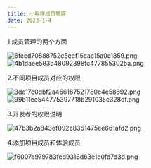 ```yaml
---
title: 小程序成员管理
date: 2023-1-4
---
```

1.成员管理的两个方面

  ![6fced70888752e5eef15cac15a0c1859.png](https://s1.imagehub.cc/images/2023/01/06/6fced70888752e5eef15cac15a0c1859.png)
![4b1daee593b48092398fc477855302ba.png](https://s1.imagehub.cc/images/2023/01/06/4b1daee593b48092398fc477855302ba.png)

2.不同项目成员对应的权限

![3de17c0dbf2a466167521780c4e58692.png](https://s1.imagehub.cc/images/2023/01/06/3de17c0dbf2a466167521780c4e58692.png)
![99b11ee544775397718b291035c328df.png](https://s1.imagehub.cc/images/2023/01/06/99b11ee544775397718b291035c328df.png)

  3.开发者的权限说明

![47b3b2a843ef092e8361475ee661afd2.png](https://s1.imagehub.cc/images/2023/01/06/47b3b2a843ef092e8361475ee661afd2.png)

  4.添加项目成员和体验成员
  
![f6007a979783fed9318d63e1e0fd7d3d.png](https://s1.imagehub.cc/images/2023/01/06/f6007a979783fed9318d63e1e0fd7d3d.png)
  
